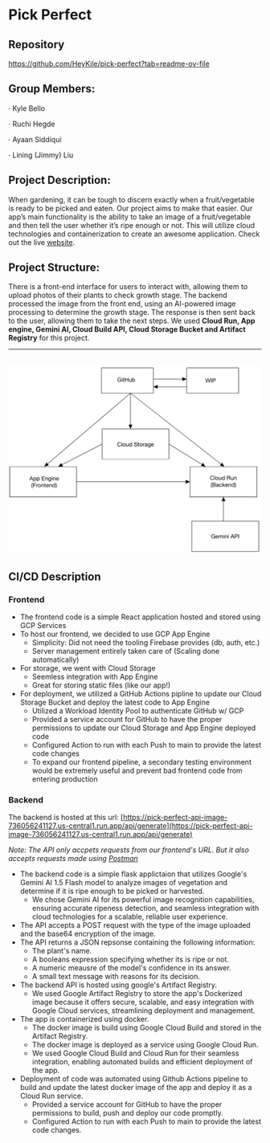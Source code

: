 # Pick Perfect

## Repository
https://github.com/HeyKile/pick-perfect?tab=readme-ov-file

## Group Members:

· Kyle Bello

· Ruchi Hegde

· Ayaan Siddiqui

· Lining (Jimmy) Liu

## Project Description:

When gardening, it can be tough to discern exactly when a fruit/vegetable is ready to be picked and eaten. Our project aims to make that easier. Our app’s main functionality is the ability to take an image of a fruit/vegetable and then tell the user whether it’s ripe enough or not. This will utilize cloud technologies and containerization to create an awesome application. Check out the live [website](https://pick-perfect-ui-dot-mineral-cell-433922-k7.ue.r.appspot.com).

## Project Structure:

There is a front-end interface for users to interact with, allowing them to upload photos of their plants to check growth stage. The backend processed the image from the front end, using an AI-powered image processing to determine the growth stage. The response is then sent back to the user, allowing them to take the next steps. We used **Cloud Run, App engine, Gemini AI, Cloud Build API, Cloud Storage Bucket and Artifact Registry** for this project.

---
![overview](./Flow.jpg)
---

## CI/CD Description
### Frontend
- The frontend code is a simple React application hosted and stored using GCP Services
- To host our frontend, we decided to use GCP App Engine
  - Simplicity: Did not need the tooling Firebase provides (db, auth, etc.)
  - Server management entirely taken care of (Scaling done automatically)
- For storage, we went with Cloud Storage
  - Seemless integration with App Engine
  - Great for storing static files (like our app!)
- For deployment, we utilized a GitHub Actions pipline to update our Cloud Storage Bucket and deploy the latest code to App Engine
  - Utilized a Workload Identity Pool to authenticate GitHub w/ GCP
  - Provided a service account for GitHub to have the proper permissions to update our Cloud Storage and App Engine deployed code
  - Configured Action to run with each Push to main to provide the latest code changes
  - To expand our frontend pipeline, a secondary testing environment would be extremely useful and prevent bad frontend code from entering production

### Backend
The backend is hosted at this url: [https://pick-perfect-api-image-736056241127.us-central1.run.app/api/generate](https://pick-perfect-api-image-736056241127.us-central1.run.app/api/generate)

*Note: The API only accpets requests from our frontend's URL. But it also accepts requests made using [Postman](https://www.postman.com)*

- The backend code is a simple flask applictaion that utilizes Google's Gemini AI 1.5 Flash model to analyze images of vegetation and determine if it is ripe enough to be picked or harvested.
  - We chose Gemini AI for its powerful image recognition capabilities, ensuring accurate ripeness detection, and seamless integration with cloud technologies for a scalable, reliable user experience.
- The API accepts a POST request with the type of the image uploaded and the base64 encryption of the image.
- The API returns a JSON repsonse containing the following information:
  - The plant's name.
  - A booleans expression specifying whether its is ripe or not.
  - A numeric meausre of the model's confidence in its answer.
  - A small text message with reasons for its decision.
- The backend API is hosted using google's Artifact Registry.
  - We used Google Artifact Registry to store the app's Dockerized image because it offers secure, scalable, and easy integration with Google Cloud services, streamlining deployment and management.
- The app is containerized using docker.
  - The docker image is build using Google Cloud Build and stored in the Artifact Registry.
  - The docker image is deployed as a service using Google Cloud Run.
  - We used Google Cloud Build and Cloud Run for their seamless integration, enabling automated builds and efficient deployment of the app.
- Deployment of code was automated using Github Actions pipeline to build and update the latest docker image of the app and deploy it as a Cloud Run service.
  - Provided a service account for GitHub to have the proper permissions to build, push and deploy our code promptly.
  - Configured Action to run with each Push to main to provide the latest code changes.
